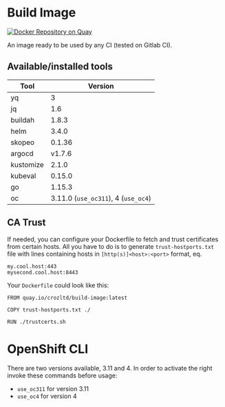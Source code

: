# Build Image
[![Docker Repository on Quay](https://quay.io/repository/crozltd/build-image/status "Docker Repository on Quay")](https://quay.io/repository/crozltd/build-image)

An image ready to be used by any CI (tested on Gitlab CI).

## Available/installed tools

| Tool | Version |
| --- | --- |
| yq | 3 |
| jq | 1.6 |
| buildah | 1.8.3 |
| helm | 3.4.0 |
| skopeo | 0.1.36 |
| argocd | v1.7.6 |
| kustomize | 2.1.0 | 
| kubeval | 0.15.0 |
| go | 1.15.3 |
| oc | 3.11.0 (`use_oc311`), 4 (`use_oc4`) |

## CA Trust

If needed, you can configure your Dockerfile to fetch and trust certificates from certain hosts.
All you have to do is to generate `trust-hostports.txt` file with lines containing hosts in `[http(s)]<host>:<port>` format, eq.
```
my.cool.host:443
mysecond.cool.host:8443
```  

Your `Dockerfile` could look like this:

```
FROM quay.io/crozltd/build-image:latest

COPY trust-hostports.txt ./

RUN ./trustcerts.sh
```

# OpenShift CLI

There are two versions available, 3.11 and 4. In order to activate the right invoke these commands before usage:
- `use_oc311` for version 3.11
- `use_oc4` for version 4
